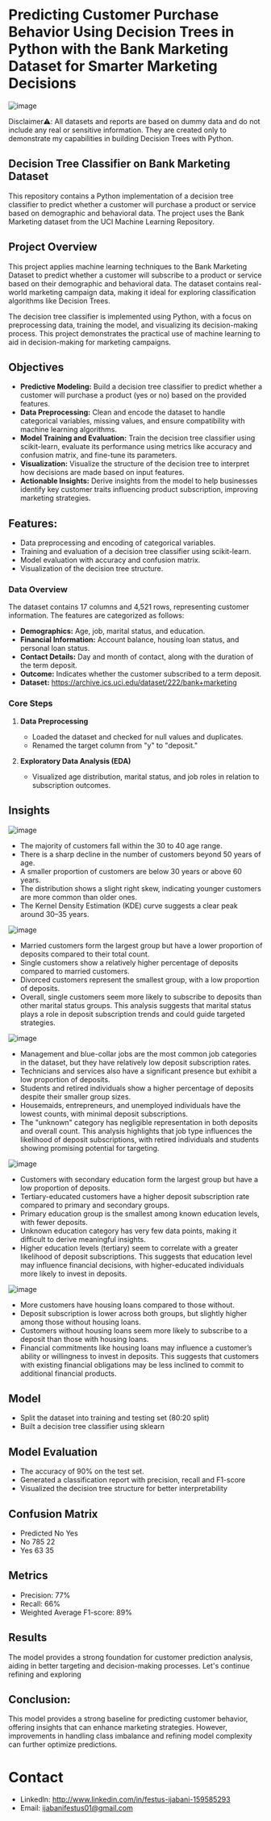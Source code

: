 # Predicting Customer Purchase Behavior Using Decision Trees in Python with the Bank Marketing Dataset for Smarter Marketing Decisions

![image](https://github.com/user-attachments/assets/abcf4a73-0273-4f8d-8f38-cd08c1d81b5e)

Disclaimer⚠️: All datasets and reports are based on dummy data and do not include any real or sensitive information. They are created only to demonstrate my capabilities in building Decision Trees with Python.


## Decision Tree Classifier on Bank Marketing Dataset  
This repository contains a Python implementation of a decision tree classifier to predict whether a customer will purchase a product or service based on demographic and behavioral data. The project uses the Bank Marketing dataset from the UCI Machine Learning Repository.

## Project Overview
This project applies machine learning techniques to the Bank Marketing Dataset to predict whether a customer will subscribe to a product or service based on their demographic and behavioral data. The dataset contains real-world marketing campaign data, making it ideal for exploring classification algorithms like Decision Trees.

The decision tree classifier is implemented using Python, with a focus on preprocessing data, training the model, and visualizing its decision-making process. This project demonstrates the practical use of machine learning to aid in decision-making for marketing campaigns.

## Objectives
- **Predictive Modeling:** Build a decision tree classifier to predict whether a customer will purchase a product (yes or no) based on the provided features.
- **Data Preprocessing:** Clean and encode the dataset to handle categorical variables, missing values, and ensure compatibility with machine learning algorithms.
- **Model Training and Evaluation:** Train the decision tree classifier using scikit-learn, evaluate its performance using metrics like accuracy and confusion matrix, and fine-tune its parameters.
- **Visualization:** Visualize the structure of the decision tree to interpret how decisions are made based on input features.
- **Actionable Insights:** Derive insights from the model to help businesses identify key customer traits influencing product subscription, improving marketing strategies.

## Features:
- Data preprocessing and encoding of categorical variables.
- Training and evaluation of a decision tree classifier using scikit-learn.
- Model evaluation with accuracy and confusion matrix.
- Visualization of the decision tree structure.

### **Data Overview**  
The dataset contains 17 columns and 4,521 rows, representing customer information. The features are categorized as follows:

- **Demographics:** Age, job, marital status, and education.  
- **Financial Information:** Account balance, housing loan status, and personal loan status.  
- **Contact Details:** Day and month of contact, along with the duration of the term deposit.  
- **Outcome:** Indicates whether the customer subscribed to a term deposit.
- **Dataset:** https://archive.ics.uci.edu/dataset/222/bank+marketing

### **Core Steps**  
1. **Data Preprocessing**  
   - Loaded the dataset and checked for null values and duplicates.  
   - Renamed the target column from "y" to "deposit."  

2. **Exploratory Data Analysis (EDA)**  
   - Visualized age distribution, marital status, and job roles in relation to subscription outcomes.

## Insights
![image](https://github.com/user-attachments/assets/032f9ec3-ea2b-40d6-a678-739141894ad9)

- The majority of customers fall within the 30 to 40 age range.
- There is a sharp decline in the number of customers beyond 50 years of age.
- A smaller proportion of customers are below 30 years or above 60 years.
- The distribution shows a slight right skew, indicating younger customers are more common than older ones.
- The Kernel Density Estimation (KDE) curve suggests a clear peak around 30–35 years.


![image](https://github.com/user-attachments/assets/7c0ecc2a-105c-4752-b7bf-c6189e829081)

- Married customers form the largest group but have a lower proportion of deposits compared to their total count.
- Single customers show a relatively higher percentage of deposits compared to married customers.
- Divorced customers represent the smallest group, with a low proportion of deposits.
- Overall, single customers seem more likely to subscribe to deposits than other marital status groups.
This analysis suggests that marital status plays a role in deposit subscription trends and could guide targeted strategies.


![image](https://github.com/user-attachments/assets/8db4c9c5-5287-4b60-b490-f9eb3ebe772b)

- Management and blue-collar jobs are the most common job categories in the dataset, but they have relatively low deposit subscription rates.
- Technicians and services also have a significant presence but exhibit a low proportion of deposits.
- Students and retired individuals show a higher percentage of deposits despite their smaller group sizes.
- Housemaids, entrepreneurs, and unemployed individuals have the lowest counts, with minimal deposit subscriptions.
- The "unknown" category has negligible representation in both deposits and overall count.
This analysis highlights that job type influences the likelihood of deposit subscriptions, with retired individuals and students showing promising potential for targeting.


![image](https://github.com/user-attachments/assets/e1df1897-801f-47d7-9912-4a62951c64c3)

- Customers with secondary education form the largest group but have a low proportion of deposits.
- Tertiary-educated customers have a higher deposit subscription rate compared to primary and secondary groups.
- Primary education group is the smallest among known education levels, with fewer deposits.
- Unknown education category has very few data points, making it difficult to derive meaningful insights.
- Higher education levels (tertiary) seem to correlate with a greater likelihood of deposit subscriptions.
This suggests that education level may influence financial decisions, with higher-educated individuals more likely to invest in deposits.


![image](https://github.com/user-attachments/assets/37a42409-a697-4b7f-add2-76598db837fe)


- More customers have housing loans compared to those without.
- Deposit subscription is lower across both groups, but slightly higher among those without housing loans.
- Customers without housing loans seem more likely to subscribe to a deposit than those with housing loans.
- Financial commitments like housing loans may influence a customer’s ability or willingness to invest in deposits.
This suggests that customers with existing financial obligations may be less inclined to commit to additional financial products.

## Model
- Split the dataset into training and testing set (80:20 split)
- Built a decision tree classifier using sklearn

## Model Evaluation
- The accuracy of 90% on the test set.
- Generated a classification report with precision, recall and F1-score
- Visualized the decision tree structure for better interpretability

## Confusion Matrix
- Predicted	   No	  Yes
- No	         785  22
- Yes	         63	  35

## Metrics
- Precision: 77%
- Recall: 66%
- Weighted Average F1-score: 89%

## Results
The model provides a strong foundation for customer prediction analysis, aiding in better targeting and decision-making processes. Let's continue refining and exploring

## Conclusion:
This model provides a strong baseline for predicting customer behavior, offering insights that can enhance marketing strategies. However, improvements in handling class imbalance and refining model complexity can further optimize predictions.

# Contact
- Linkedln: http://www.linkedin.com/in/festus-ijabani-159585293
- Email: ijabanifestus01@gmail.com
